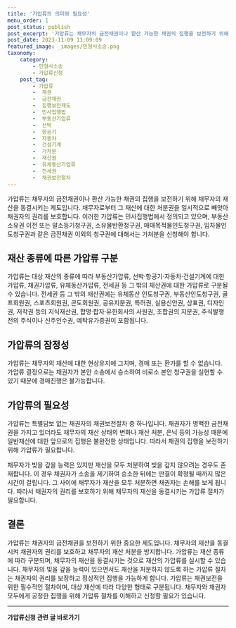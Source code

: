 ```yaml
---
title: '가압류의 의미와 필요성'
menu_order: 1
post_status: publish
post_excerpt: '가압류는 채무자의 금전채권이나 환산 가능한 채권의 집행을 보전하기 위해 채무자의 재산을 동결시키는 제도입니다. 채무자로부터 그 재산에 대한 처분권을 일시적으로 빼앗아 채권자의 권리를 보호합니다. 이러한 가압류는 민사집행법에서 정의되고 있으며, 부동산 소유권 이전 또는 말소등기청구권, 소유물반환청구권, 매매목적물인도청구권, 임차물인도청구권과 같은 금전채권 이외의 청구권에 대해서는 가처분을 신청해야 합니다.'
post_date: 2023-11-09 11:09:09
featured_image: _images/민형사소송.png
taxonomy:
    category:
        - 민형사소송
        - 가압류신청
    post_tag:
        - 가압류
        -  채권
        -  금전채권
        -  집행보전제도
        -  민사집행법
        -  부동산가압류
        -  선박
        -  항공기
        -  자동차
        -  건설기계
        -  가처분
        -  재산권
        -  유체동산가압류
        -  전세권
        -  채권보전절차
---
```



가압류는 채무자의 금전채권이나 환산 가능한 채권의 집행을 보전하기 위해 채무자의 재산을 동결시키는 제도입니다. 채무자로부터 그 재산에 대한 처분권을 일시적으로 빼앗아 채권자의 권리를 보호합니다. 이러한 가압류는 민사집행법에서 정의되고 있으며, 부동산 소유권 이전 또는 말소등기청구권, 소유물반환청구권, 매매목적물인도청구권, 임차물인도청구권과 같은 금전채권 이외의 청구권에 대해서는 가처분을 신청해야 합니다.

## 재산 종류에 따른 가압류 구분

가압류는 대상 재산의 종류에 따라 부동산가압류, 선박·항공기·자동차·건설기계에 대한 가압류, 채권가압류, 유체동산가압류, 전세권 등 그 밖의 재산권에 대한 가압류로 구분될 수 있습니다. 전세권 등 그 밖의 재산권에는 유체동산 인도청구권, 부동산인도청구권, 골프회원권, 스포츠회원권, 콘도회원권, 공유지분권, 특허권, 실용신안권, 상표권, 디자인권, 저작권 등의 지식재산권, 합명·합자·유한회사의 사원권, 조합권의 지분권, 주식발행 전의 주식이나 신주인수권, 예탁유가증권이 포함됩니다.

## 가압류의 잠정성

가압류는 채무자의 재산에 대한 현상유지에 그치며, 경매 또는 환가를 할 수 없습니다. 가압류 결정으로는 채권자가 본안 소송에서 승소하여 비로소 본안 청구권을 실현할 수 있기 때문에 경매진행은 불가능합니다.

## 가압류의 필요성

가압류는 특별담보 없는 채권자의 채권보전절차 중 하나입니다. 채권자가 명백한 금전채권을 가지고 있더라도 채무자의 재산 상태의 변화나 재산 처분, 은닉 등의 가능성 때문에 일반재산에 대한 앞으로의 집행은 불완전한 상태입니다. 따라서 채권의 집행을 보전하기 위해 가압류가 필요합니다.

채무자가 빚을 갚을 능력은 있지만 재산을 모두 처분하여 빚을 갚지 않으려는 경우도 존재합니다. 이 경우 채권자가 소송을 제기하여 승소한 뒤에는 판결이 확정될 때까지 많은 시간이 걸립니다. 그 사이에 채무자가 재산을 모두 처분하면 채권자는 손해를 보게 됩니다. 따라서 채권자의 권리를 보호하기 위해 채무자의 재산을 동결시키는 가압류 절차가 필요합니다.

## 결론

가압류는 채권자의 금전채권을 보전하기 위한 중요한 제도입니다. 채무자의 재산을 동결시켜 채권자의 권리를 보호하고 채무자의 재산 처분을 방지합니다. 가압류는 재산 종류에 따라 구분되며, 채무자의 재산을 동결시키는 것으로 재산의 가압류를 실시할 수 있습니다. 채무자의 빚을 갚을 능력이 있으면서도 재산을 처분하지 않도록 하는 가압류 절차는 채권자의 권리를 보장하고 정상적인 집행을 가능하게 합니다. 가압류는 채권보전을 위한 필수적인 절차이며, 대상 재산에 따라 다양한 형태로 구분됩니다. 채무자와 채권자 모두에게 공정한 집행을 위해 가압류 절차를 이해하고 신청할 필요가 있습니다.
<!-- wp:separator -->
<hr class="wp-block-separator has-alpha-channel-opacity"/>
<!-- /wp:separator -->

<!-- wp:group {"backgroundColor":"base","layout":{"type":"constrained"}} -->
<div class="wp-block-group has-base-background-color has-background"><!-- wp:paragraph {"align":"center","fontSize":"medium"} -->
<p class="has-text-align-center has-large-font-size"><strong>가압류신청 관련 글 바로가기</strong></p>
<!-- /wp:paragraph -->


<!-- wp:latest-posts
{"categories":[{"id":14445,"count":19,"description":"","link":"https://uknowlaw.com/category/%ea%b0%80%ec%95%95%eb%a5%98%ec%8b%a0%ec%b2%ad/","name":"가압류신청","slug":"가압류신청","taxonomy":"category","parent":0,"meta":[],"_links":{"self":[{"href":"https://uknowlaw.com/wp-json/wp/v2/categories/14445"}],"collection":[{"href":"https://uknowlaw.com/wp-json/wp/v2/categories"}],"about":[{"href":"https://uknowlaw.com/wp-json/wp/v2/taxonomies/category"}],"wp:post_type":[{"href":"https://uknowlaw.com/wp-json/wp/v2/posts?categories=14445"}],"curies":[{"name":"wp","href":"https://api.w.org/{rel}","templated":true}]}}],"postsToShow":100,"excerptLength":28,"postLayout":"grid","columns":2,"featuredImageAlign":"left","featuredImageSizeSlug":"large","fontSize":"small"} /--></div>
<!-- /wp:group -->